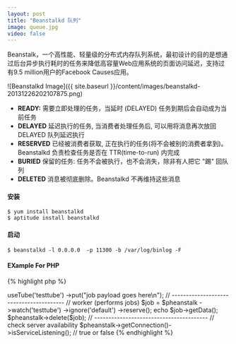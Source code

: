 ```yaml
---
layout: post
title: "Beanstalkd 队列"
image: queue.jpg
video: false
---
```



Beanstalk，一个高性能、轻量级的分布式内存队列系统，最初设计的目的是想通过后台异步执行耗时的任务来降低高容量Web应用系统的页面访问延迟，支持过有9.5 million用户的Facebook Causes应用。


![Beanstalkd Image]({{ site.baseurl }}/content/images/beanstalkd-20131226202107875.png)

 * **READY:** 需要立即处理的任务，当延时 (DELAYED) 任务到期后会自动成为当前任务
 * **DELAYED** 延迟执行的任务, 当消费者处理任务后, 可以用将消息再次放回 DELAYED 队列延迟执行
 * **RESERVED** 已经被消费者获取, 正在执行的任务(将不会被别的消费者拿到)。Beanstalkd 负责检查任务是否在 TTR(time-to-run) 内完成
 * **BURIED** 保留的任务: 任务不会被执行，也不会消失，除非有人把它 "踢" 回队列
 * **DELETED** 消息被彻底删除。Beanstalkd 不再维持这些消息

#### 安装

```
$ yum install beanstalkd
$ aptitude install beanstalkd
```

#### 启动
```
$ beanstalkd -l 0.0.0.0  -p 11300 -b /var/log/binlog -F
```

#### EXample For PHP

{% highlight php %}
<?php

// Hopefully you're using Composer autoloading.

use Pheanstalk\Pheanstalk;

$pheanstalk = new Pheanstalk('127.0.0.1');

// ----------------------------------------
// producer (queues jobs)

$pheanstalk
  ->useTube('testtube')
  ->put("job payload goes here\n");

// ----------------------------------------
// worker (performs jobs)

$job = $pheanstalk
  ->watch('testtube')
  ->ignore('default')
  ->reserve();

echo $job->getData();

$pheanstalk->delete($job);

// ----------------------------------------
// check server availability

$pheanstalk->getConnection()->isServiceListening(); // true or false
{% endhighlight %}
